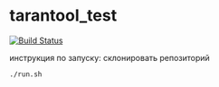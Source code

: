 # tarantool_test
[![Build Status](https://travis-ci.com/SofiaVolk/tarantool_test.svg?branch=master)](https://travis-ci.com/SofiaVolk/tarantool_test)

инструкция по запуску:
склонировать репозиторий
```%bash
./run.sh
```
